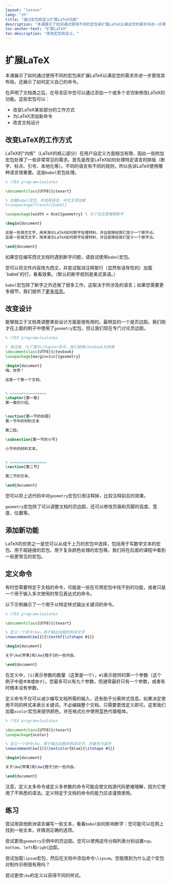 ```yaml
---
layout: "lesson"
lang: "zh"
title: "通过宏包和定义扩展LaTeX功能"
description: "本课展示了如何通过使用不同的宏包来扩展LaTeX以满足您的需求并进一步更改其布局，还展示了如何定义自己的命令。"
toc-anchor-text: "扩展LaTeX"
toc-description: "使用宏包和定义。"
---
```


# 扩展LaTeX

<span
  class="summary">本课展示了如何通过使用不同的宏包来扩展LaTeX以满足您的需求并进一步更改其布局，还展示了如何定义自己的命令。</span>

在声明了文档类之后，在导言区中您可以通过添加一个或多个*宏包*来修改LaTeX的功能。这些宏包可以：

- 改变LaTeX某些部分的工作方式
- 为LaTeX添加新命令
- 改变文档设计

## 改变LaTeX的工作方式

LaTeX的"内核"（LaTeX的核心部分）在用户自定义方面相当有限，因此一些附加宏包处理了一些非常常见的需求。首先是改变LaTeX如何处理特定语言的排版（断字、标点、引号、本地化等）。不同的语言有不同的规则，所以告诉LaTeX使用哪种语言很重要。这由`babel`宏包处理。

```latex
% !TEX program=lualatex

\documentclass[UTF8]{ctexart}

% 加载babel宏包，并选择语言，中文无须加载
%\usepackage[french]{babel}

\usepackage[width = 6cm]{geometry} % 为了在这里强制断字

\begin{document}

这是一些填充文字，用来演示LaTeX如何断字处理材料，并且能够给我们至少一个断字点。
这是一些填充文字，用来演示LaTeX如何断字处理材料，并且能够给我们至少一个断字点。

\end{document}
```

如果您在编写西文文档时遇到断字问题，请尝试使用`babel`宏包。

<p class="hint">您可以将文件内容改为西文，并尝试取消注释那行（显然有误导性的）加载`babel`的行，看看效果。（默认的断字规则是美式英语。）</p>

`babel`宏包除了断字之外还做了很多工作，这取决于所涉及的语言；如果您需要更多细节，我们提供了[更多信息](more-06)。

## 改变设计

能够独立于文档类调整某些设计方面是很有用的。最明显的一个是页边距。我们刚才在上面的例子中使用了`geometry`宏包，但让我们现在专门讨论页边距。

```latex
% !TEX program=lualatex

% 请注意，为了演示\chapter命令，我们使用ctexbook文档类
\documentclass[UTF8]{ctexbook} 
\usepackage[margin=1in]{geometry}

\begin{document}
嗨，世界！

这是一个第一个文档。


% ================
\chapter{第一章}
第一章的介绍。


\section{第一节的标题}
第一节中的材料文本

第二段。

\subsection{第一节的小节}

小节中的材料文本。


% ================
\section{第二节}

第二节的文本。

\end{document}
```

您可以将上述代码中对`geometry`宏包引用注释掉，比较注释前后的效果。

`geometry`宏包除了可以调整文档的页边距，还可以修改页眉和页脚的高度、宽度、位置等。

## 添加新功能

LaTeX的优势之一是您可以从成千上万的宏包中选择，包括用于写数学文本的宏包、用于超链接的宏包、用于复杂颜色处理的宏包等。我们将在后面的课程中看到一些更常见的宏包。

## 定义命令

有时您需要特定于文档的命令，可能是一些在可用宏包中找不到的功能，或者只是一个用于输入多次使用的常见表达式的命令。

以下示例展示了一个用于以特定样式输出关键词的命令。

```latex
% !TEX program=lualatex

\documentclass[UTF8]{ctexart}

% 定义一个命令\kw，用于输出加粗的斜体文字
\newcommand\kw[1]{\textbf{\itshape #1}}

\begin{document}

关于\kw{苹果}和\kw{橙子}的一些内容。

\end{document}
```

在定义中，`[1]`表示参数的数量（这里是一个），`#1`表示提供的第一个参数（这个例子中是`苹果`或`橙子`）。您最多可以有九个参数，但通常最好只有一个参数，或者有时根本没有参数。

定义命令不仅可以减少编写文档所需的输入，还有助于分离样式信息。如果决定使用不同的样式来表示关键词，不必编辑整个文档，只需要更改定义即可。这里我们加载`xcolor`宏包来提供颜色，并在格式化中使用蓝色代替粗体。

```latex
% !TEX program=lualatex

\documentclass[UTF8]{ctexart}
\usepackage{xcolor}

% 定义一个命令\kw，用于输出加粗的斜体文字，并着色为蓝色
\newcommand\kw[1]{\textcolor{blue}{\itshape #1}}

\begin{document}

关于\kw{苹果}和\kw{橙子}的一些内容。

\end{document}
```

注意，定义太多命令或定义多参数的命令可能会使文档源代码更难理解，因为它使用了不熟悉的语法。定义特定于文档的命令的能力应该谨慎使用。

## 练习

尝试用其他欧洲语言编写一些文本，看看`babel`如何影响断字：您可能可以在网上找到一些文本，并猜测正确的选项。

尝试更改`geometry`示例中的页边距。您可以使用逗号分隔列表分别设置`top`、`bottom`、`left`和`right`边距。

尝试加载`lipsum`宏包，然后在文档中添加命令`\lipsum`。您能猜到为什么这个宏包对制作示例很有用吗？

尝试更改`\kw`的定义以获得不同的样式。
